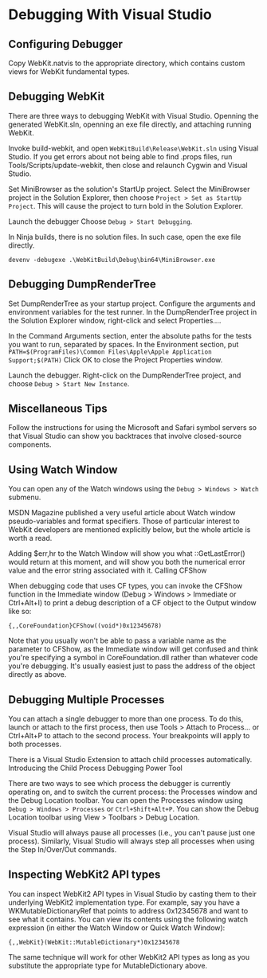 # Debugging With Visual Studio

## Configuring Debugger 

Copy ​WebKit.natvis to the appropriate directory, which contains custom views for WebKit fundamental types.

## Debugging WebKit

There are three ways to debugging WebKit with Visual Studio. Openning the generated WebKit.sln, openning an exe file directly, and attaching running WebKit.

Invoke build-webkit, and open `WebKitBuild\Release\WebKit.sln` using Visual Studio.
If you get errors about not being able to find .props files, run Tools/Scripts/update-webkit, then close and relaunch Cygwin and Visual Studio.

Set MiniBrowser as the solution's StartUp project.
Select the MiniBrowser project in the Solution Explorer, then choose `Project > Set as StartUp Project`. This will cause the project to turn bold in the Solution Explorer.

Launch the debugger
Choose `Debug > Start Debugging`.

In Ninja builds, there is no solution files. In such case, open the exe file directly.

```
devenv -debugexe .\WebKitBuild\Debug\bin64\MiniBrowser.exe
```

## Debugging DumpRenderTree

Set DumpRenderTree as your startup project.
Configure the arguments and environment variables for the test runner.
In the DumpRenderTree project in the Solution Explorer window, right-click and select Properties....

In the Command Arguments section, enter the absolute paths for the tests you want to run, separated by spaces.
In the Environment section, put `PATH=$(ProgramFiles)\Common Files\Apple\Apple Application Support;$(PATH)`
Click OK to close the Project Properties window.

Launch the debugger.
Right-click on the DumpRenderTree project, and choose `Debug > Start New Instance`.

## Miscellaneous Tips

Follow the ​instructions for using the Microsoft and Safari symbol servers so that Visual Studio can show you backtraces that involve closed-source components.

## Using Watch Window

You can open any of the Watch windows using the `Debug > Windows > Watch` submenu.

​MSDN Magazine published a very useful ​article about Watch window pseudo-variables and format specifiers. Those of particular interest to WebKit developers are mentioned explicitly below, but the whole article is worth a read.

Adding $err,hr to the Watch Window will show you what ::GetLastError() would return at this moment, and will show you both the numerical error value and the error string associated with it.
Calling CFShow

When debugging code that uses CF types, you can invoke the ​CFShow function in the Immediate window (Debug > Windows > Immediate or Ctrl+Alt+I) to print a debug description of a CF object to the Output window like so:

```
{,,CoreFoundation}CFShow((void*)0x12345678)
```
Note that you usually won't be able to pass a variable name as the parameter to CFShow, as the Immediate window will get confused and think you're specifying a symbol in CoreFoundation.dll rather than whatever code you're debugging. It's usually easiest just to pass the address of the object directly as above.

## Debugging Multiple Processes

You can attach a single debugger to more than one process. To do this, launch or attach to the first process, then use Tools > Attach to Process… or Ctrl+Alt+P to attach to the second process. Your breakpoints will apply to both processes.

There is a Visual Studio Extension to attach child processes automatically. ​Introducing the Child Process Debugging Power Tool

There are two ways to see which process the debugger is currently operating on, and to switch the current process: the Processes window and the Debug Location toolbar. 
You can open the Processes window using `Debug > Windows > Processes` or `Ctrl+Shift+Alt+P`. You can show the Debug Location toolbar using View > Toolbars > Debug Location.

Visual Studio will always pause all processes (i.e., you can't pause just one process). Similarly, Visual Studio will always step all processes when using the Step In/Over/Out commands.

## Inspecting WebKit2 API types

You can inspect WebKit2 API types in Visual Studio by casting them to their underlying WebKit2 implementation type. For example, say you have a WKMutableDictionaryRef that points to address 0x12345678 and want to see what it contains. You can view its contents using the following watch expression (in either the Watch Window or Quick Watch Window):

```
{,,WebKit}(WebKit::MutableDictionary*)0x12345678
```
The same technique will work for other WebKit2 API types as long as you substitute the appropriate type for MutableDictionary above.
